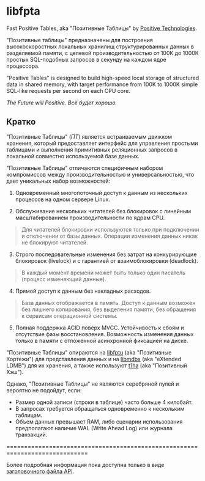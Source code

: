 libfpta
============================================
Fast Positive Tables, aka "Позитивные Таблицы"
by [Positive Technologies](https://www.ptsecurity.ru).

"Позитивные таблицы" предназначены для построения высокоскоростных
локальных хранилищ структурированных данных в разделяемой памяти,
с целевой производительностью от 100К до 1000К простых SQL-подобных
запросов в секунду на каждом ядре процессора.

"Positive Tables" is designed to build high-speed local storage of
structured data in shared memory, with target performance from 100K
to 1000K simple SQL-like requests per second on each CPU core.

*The Future will Positive. Всё будет хорошо.*


## Кратко

"Позитивные Таблицы" (_ПТ_) является встраиваемым движком хранения,
который предоставляет интерфейс для управления простыми таблицами и
выполнения примитивных реляционных запросов в локальной совместно
используемой базе данных.

"Позитивные Таблицы" отличаются специфичным набором компромиссов между
производительностью и универсальностью, что дает уникальных набор
возможностей:

1. Одновременный многопоточный доступ к данным из нескольких процессов на
одном сервере Linux.

2. Обслуживание нескольких читателей без блокировок с линейным
масштабированием производительности по ядрам CPU.
  > Для читателей блокировки используются только при подключении и
  > отключении от базы данных. Операции изменения данных никак не блокируют
  > читателей.

3. Строго последовательные изменения без затрат на конкурирующие
блокировок (livelock) и с гарантией от взаимоблокировки (deadlock).
  > В каждый момент времени может быть только один писатель (процесс
  > изменяющий данные).

4. Прямой доступ к данным без накладных расходов.
  > База данных отображается в память. Доступ к данным возможен без
  > лишнего копирования, без выделения памяти, без обращения к сервисам
  > операционной системы.

5. Полная поддержка ACID поверх MVCC. Устойчивость к сбоям и отсутствие
фазы восстановления. Возможность изменения данных только в памяти с
 отложенной асинхронной фиксацией на диске.

"Позитивные Таблицы" опираются на [libfptu](https://github.com/leo-yuriev/libfptu) (aka "Позитивные Кортежи")
для представления данных и на [libmdbx](https://github.com/ReOpen/libmdbx) (aka "eXtended LDMB")
для их хранения, а также используют [t1ha](https://github.com/PositiveTechnologies/t1ha) (aka "Позитивный Хэш").

Однако, "Позитивные Таблицы" не являются серебряной пулей и вероятно не
подойдут, если:

 * Размер одной записи (строки в таблице) часто больше 4 килобайт.
 * В запросах требуется обращаться одновременно к нескольким таблицам.
 * Объем данных превышает RAM, либо сценарии использования предполагают
   наличие WAL (Write Ahead Log) или журнала транзакций.

=============================================================================

Более подробная информация пока доступна только в виде [заголовочного файла API](fast_positive/tables.h).
